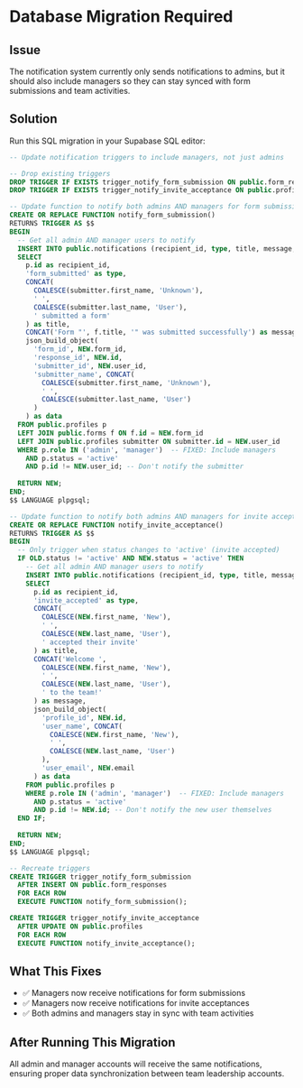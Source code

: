 # Database Migration Required

## Issue
The notification system currently only sends notifications to admins, but it should also include managers so they can stay synced with form submissions and team activities.

## Solution
Run this SQL migration in your Supabase SQL editor:

```sql
-- Update notification triggers to include managers, not just admins

-- Drop existing triggers
DROP TRIGGER IF EXISTS trigger_notify_form_submission ON public.form_responses;
DROP TRIGGER IF EXISTS trigger_notify_invite_acceptance ON public.profiles;

-- Update function to notify both admins AND managers for form submissions
CREATE OR REPLACE FUNCTION notify_form_submission()
RETURNS TRIGGER AS $$
BEGIN
  -- Get all admin AND manager users to notify
  INSERT INTO public.notifications (recipient_id, type, title, message, data)
  SELECT 
    p.id as recipient_id,
    'form_submitted' as type,
    CONCAT(
      COALESCE(submitter.first_name, 'Unknown'), 
      ' ', 
      COALESCE(submitter.last_name, 'User'), 
      ' submitted a form'
    ) as title,
    CONCAT('Form "', f.title, '" was submitted successfully') as message,
    json_build_object(
      'form_id', NEW.form_id,
      'response_id', NEW.id,
      'submitter_id', NEW.user_id,
      'submitter_name', CONCAT(
        COALESCE(submitter.first_name, 'Unknown'), 
        ' ', 
        COALESCE(submitter.last_name, 'User')
      )
    ) as data
  FROM public.profiles p
  LEFT JOIN public.forms f ON f.id = NEW.form_id
  LEFT JOIN public.profiles submitter ON submitter.id = NEW.user_id
  WHERE p.role IN ('admin', 'manager')  -- FIXED: Include managers
    AND p.status = 'active'
    AND p.id != NEW.user_id; -- Don't notify the submitter
  
  RETURN NEW;
END;
$$ LANGUAGE plpgsql;

-- Update function to notify both admins AND managers for invite acceptances  
CREATE OR REPLACE FUNCTION notify_invite_acceptance()
RETURNS TRIGGER AS $$
BEGIN
  -- Only trigger when status changes to 'active' (invite accepted)
  IF OLD.status != 'active' AND NEW.status = 'active' THEN
    -- Get all admin AND manager users to notify
    INSERT INTO public.notifications (recipient_id, type, title, message, data)
    SELECT 
      p.id as recipient_id,
      'invite_accepted' as type,
      CONCAT(
        COALESCE(NEW.first_name, 'New'), 
        ' ', 
        COALESCE(NEW.last_name, 'User'), 
        ' accepted their invite'
      ) as title,
      CONCAT('Welcome ', 
        COALESCE(NEW.first_name, 'New'), 
        ' ', 
        COALESCE(NEW.last_name, 'User'), 
        ' to the team!'
      ) as message,
      json_build_object(
        'profile_id', NEW.id,
        'user_name', CONCAT(
          COALESCE(NEW.first_name, 'New'), 
          ' ', 
          COALESCE(NEW.last_name, 'User')
        ),
        'user_email', NEW.email
      ) as data
    FROM public.profiles p
    WHERE p.role IN ('admin', 'manager')  -- FIXED: Include managers
      AND p.status = 'active'
      AND p.id != NEW.id; -- Don't notify the new user themselves
  END IF;
  
  RETURN NEW;
END;
$$ LANGUAGE plpgsql;

-- Recreate triggers
CREATE TRIGGER trigger_notify_form_submission
  AFTER INSERT ON public.form_responses
  FOR EACH ROW
  EXECUTE FUNCTION notify_form_submission();

CREATE TRIGGER trigger_notify_invite_acceptance
  AFTER UPDATE ON public.profiles
  FOR EACH ROW
  EXECUTE FUNCTION notify_invite_acceptance();
```

## What This Fixes
- ✅ Managers now receive notifications for form submissions
- ✅ Managers now receive notifications for invite acceptances
- ✅ Both admins and managers stay in sync with team activities

## After Running This Migration
All admin and manager accounts will receive the same notifications, ensuring proper data synchronization between team leadership accounts.
